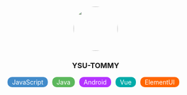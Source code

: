 <center><img src='https://avatars.githubusercontent.com/u/4509337?s=400&u=329e248c525f8f50ec660c6ad028f7d1dd8e73b4&v=4' style="width: 100px; height: 100px; border-radius: 50px"></center>

<center><h3>YSU-TOMMY</h3></center>

<center>

<div style="display: flex; align-items: center; flex-wrap: wrap; margin-top: 10px; justify-content: center">
<div style="margin-right: 10px; background-color: #428BCA; padding: 3px 10px; color: white; border-radius: 10px">JavaScript</div>
<div style="margin-right: 10px; background-color: #5CB85C; padding: 3px 10px; color: white; border-radius: 10px">Java</div>
<div style="margin-right: 10px; background-color: #B433FF; padding: 3px 10px; color: white; border-radius: 10px">Android</div>
<div style="margin-right: 10px; background-color: #00ABA9; padding: 3px 10px; color: white; border-radius: 10px">Vue</div>
<div style="margin-right: 10px; background-color: #FF6600; padding: 3px 10px; color: white; border-radius: 10px">ElementUI</div>
</div>

</center>